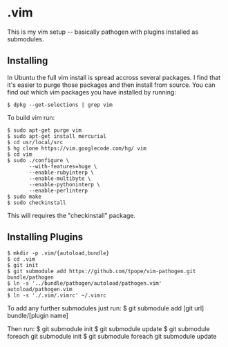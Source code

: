 .vim
=====

This is my vim setup -- basically pathogen with plugins installed as submodules. 

Installing
----------

In Ubuntu the full vim install is spread accross several packages. 
I find that it's easier to purge those packages and then install from source.
You can find out which vim packages you have installed by running:

    $ dpkg --get-selections | grep vim

To build vim run:

    $ sudo apt-get purge vim
    $ sudo apt-get install mercurial
    $ cd usr/local/src
    $ hg clone https://vim.googlecode.com/hg/ vim
    $ cd vim
    $ sudo ./configure \ 
           --with-features=huge \
           --enable-rubyinterp \
           --enable-multibyte \
           --enable-pythoninterp \
           --enable-perlinterp
    $ sudo make
    $ sudo checkinstall

This will requires the "checkinstall" package.

Installing Plugins
------------------

    $ mkdir -p .vim/{autoload,bundle}
    $ cd .vim
    $ git init
    $ git submodule add https://github.com/tpope/vim-pathogen.git bundle/pathogen
    $ ln -s '../bundle/pathogen/autoload/pathogen.vim' autoload/pathogen.vim 
    $ ln -s './.vim/.vimrc' ~/.vimrc

To add any further submodules just run:
    $ git submodule add [git url] bundle/[plugin name]

Then run:
    $ git submodule init
    $ git submodule update
    $ git submodule foreach git submodule init
    $ git submodule foreach git submodule update
